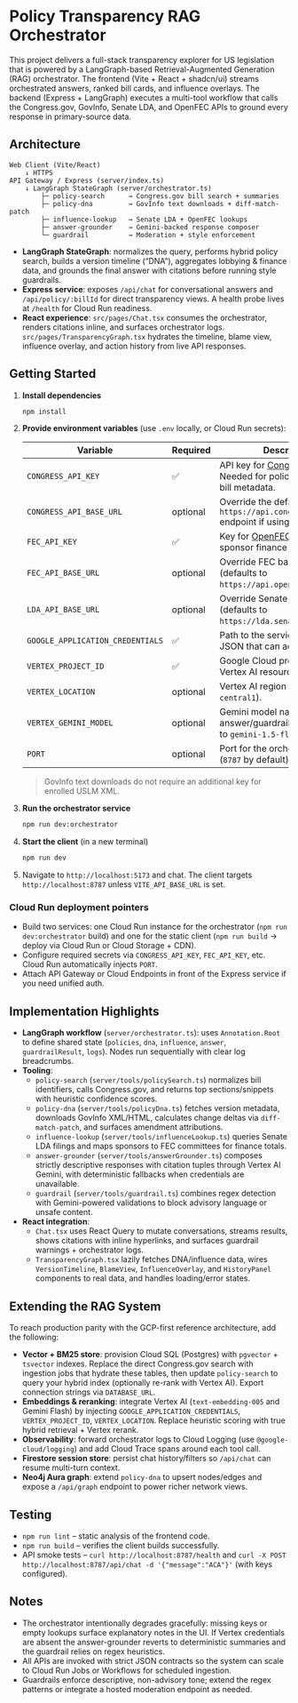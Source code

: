 # Policy Transparency RAG Orchestrator

This project delivers a full-stack transparency explorer for US legislation that is powered by a LangGraph-based Retrieval-Augmented Generation (RAG) orchestrator. The frontend (Vite + React + shadcn/ui) streams orchestrated answers, ranked bill cards, and influence overlays. The backend (Express + LangGraph) executes a multi-tool workflow that calls the Congress.gov, GovInfo, Senate LDA, and OpenFEC APIs to ground every response in primary-source data.

## Architecture

```
Web Client (Vite/React)
    ↓ HTTPS
API Gateway / Express (server/index.ts)
    ↓ LangGraph StateGraph (server/orchestrator.ts)
        ├─ policy-search      → Congress.gov bill search + summaries
        ├─ policy-dna         → GovInfo text downloads + diff-match-patch
        ├─ influence-lookup   → Senate LDA + OpenFEC lookups
        ├─ answer-grounder    → Gemini-backed response composer
        └─ guardrail          → Moderation + style enforcement
```

* **LangGraph StateGraph**: normalizes the query, performs hybrid policy search, builds a version timeline (“DNA”), aggregates lobbying & finance data, and grounds the final answer with citations before running style guardrails.
* **Express service**: exposes `/api/chat` for conversational answers and `/api/policy/:billId` for direct transparency views. A health probe lives at `/health` for Cloud Run readiness.
* **React experience**: `src/pages/Chat.tsx` consumes the orchestrator, renders citations inline, and surfaces orchestrator logs. `src/pages/TransparencyGraph.tsx` hydrates the timeline, blame view, influence overlay, and action history from live API responses.

## Getting Started

1. **Install dependencies**
   ```bash
   npm install
   ```

2. **Provide environment variables** (use `.env` locally, or Cloud Run secrets):

   | Variable | Required | Description |
   | -------- | -------- | ----------- |
   | `CONGRESS_API_KEY` | ✅ | API key for [Congress.gov](https://api.congress.gov/). Needed for policy search and bill metadata. |
   | `CONGRESS_API_BASE_URL` | optional | Override the default `https://api.congress.gov/v3` endpoint if using a proxy. |
   | `FEC_API_KEY` | ✅ | Key for [OpenFEC](https://api.open.fec.gov/). Enables sponsor finance totals. |
   | `FEC_API_BASE_URL` | optional | Override FEC base URL (defaults to `https://api.open.fec.gov/v1`). |
   | `LDA_API_BASE_URL` | optional | Override Senate LDA base URL (defaults to `https://lda.senate.gov/api/v1`). |
   | `GOOGLE_APPLICATION_CREDENTIALS` | ✅ | Path to the service-account JSON that can access Vertex AI. |
   | `VERTEX_PROJECT_ID` | ✅ | Google Cloud project hosting Vertex AI resources. |
   | `VERTEX_LOCATION` | optional | Vertex AI region (defaults to `us-central1`). |
   | `VERTEX_GEMINI_MODEL` | optional | Gemini model name for answer/guardrail calls (defaults to `gemini-1.5-flash`). |
   | `PORT` | optional | Port for the orchestrator service (`8787` by default). |

   > GovInfo text downloads do not require an additional key for enrolled USLM XML.

3. **Run the orchestrator service**
   ```bash
   npm run dev:orchestrator
   ```

4. **Start the client** (in a new terminal)
   ```bash
   npm run dev
   ```

5. Navigate to `http://localhost:5173` and chat. The client targets `http://localhost:8787` unless `VITE_API_BASE_URL` is set.

### Cloud Run deployment pointers

* Build two services: one Cloud Run instance for the orchestrator (`npm run dev:orchestrator` build) and one for the static client (`npm run build` → deploy via Cloud Run or Cloud Storage + CDN).
* Configure required secrets via `CONGRESS_API_KEY`, `FEC_API_KEY`, etc. Cloud Run automatically injects `PORT`.
* Attach API Gateway or Cloud Endpoints in front of the Express service if you need unified auth.

## Implementation Highlights

* **LangGraph workflow** (`server/orchestrator.ts`): uses `Annotation.Root` to define shared state (`policies`, `dna`, `influence`, `answer`, `guardrailResult`, `logs`). Nodes run sequentially with clear log breadcrumbs.
* **Tooling**:
  * `policy-search` (`server/tools/policySearch.ts`) normalizes bill identifiers, calls Congress.gov, and returns top sections/snippets with heuristic confidence scores.
  * `policy-dna` (`server/tools/policyDna.ts`) fetches version metadata, downloads GovInfo XML/HTML, calculates change deltas via `diff-match-patch`, and surfaces amendment attributions.
  * `influence-lookup` (`server/tools/influenceLookup.ts`) queries Senate LDA filings and maps sponsors to FEC committees for finance totals.
  * `answer-grounder` (`server/tools/answerGrounder.ts`) composes strictly descriptive responses with citation tuples through Vertex AI Gemini, with deterministic fallbacks when credentials are unavailable.
  * `guardrail` (`server/tools/guardrail.ts`) combines regex detection with Gemini-powered validations to block advisory language or unsafe content.
* **React integration**:
  * `Chat.tsx` uses React Query to mutate conversations, streams results, shows citations with inline hyperlinks, and surfaces guardrail warnings + orchestrator logs.
  * `TransparencyGraph.tsx` lazily fetches DNA/influence data, wires `VersionTimeline`, `BlameView`, `InfluenceOverlay`, and `HistoryPanel` components to real data, and handles loading/error states.

## Extending the RAG System

To reach production parity with the GCP-first reference architecture, add the following:

* **Vector + BM25 store**: provision Cloud SQL (Postgres) with `pgvector` + `tsvector` indexes. Replace the direct Congress.gov search with ingestion jobs that hydrate these tables, then update `policy-search` to query your hybrid index (optionally re-rank with Vertex AI). Export connection strings via `DATABASE_URL`.
* **Embeddings & reranking**: integrate Vertex AI (`text-embedding-005` and Gemini Flash) by injecting `GOOGLE_APPLICATION_CREDENTIALS`, `VERTEX_PROJECT_ID`, `VERTEX_LOCATION`. Replace heuristic scoring with true hybrid retrieval + Vertex rerank.
* **Observability**: forward orchestrator logs to Cloud Logging (use `@google-cloud/logging`) and add Cloud Trace spans around each tool call.
* **Firestore session store**: persist chat history/filters so `/api/chat` can resume multi-turn context.
* **Neo4j Aura graph**: extend `policy-dna` to upsert nodes/edges and expose a `/api/graph` endpoint to power richer network views.

## Testing

* `npm run lint` – static analysis of the frontend code.
* `npm run build` – verifies the client builds successfully.
* API smoke tests – `curl http://localhost:8787/health` and `curl -X POST http://localhost:8787/api/chat -d '{"message":"ACA"}'` (with keys configured).

## Notes

* The orchestrator intentionally degrades gracefully: missing keys or empty lookups surface explanatory notes in the UI. If Vertex credentials are absent the answer-grounder reverts to deterministic summaries and the guardrail relies on regex heuristics.
* All APIs are invoked with strict JSON contracts so the system can scale to Cloud Run Jobs or Workflows for scheduled ingestion.
* Guardrails enforce descriptive, non-advisory tone; extend the regex patterns or integrate a hosted moderation endpoint as needed.
